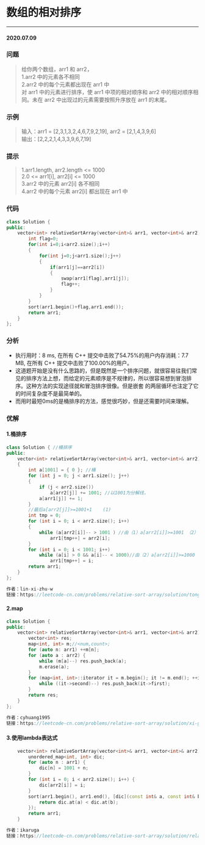 # 数组的相对排序
***
#### 2020.07.09

### 问题
>给你两个数组，arr1 和 arr2，     
	1.arr2 中的元素各不相同                     
	2.arr2 中的每个元素都出现在 arr1 中                             
对 arr1 中的元素进行排序，使 arr1 中项的相对顺序和 arr2 中的相对顺序相同。未在 arr2 中出现过的元素需要按照升序放在 arr1 的末尾。                                               

### 示例
>输入：arr1 = [2,3,1,3,2,4,6,7,9,2,19], arr2 = [2,1,4,3,9,6]                     
输出：[2,2,2,1,4,3,3,9,6,7,19]                  

### 提示
>1.arr1.length, arr2.length <= 1000                
2.0 <= arr1[i], arr2[i] <= 1000              
3.arr2 中的元素 arr2[i] 各不相同              
4.arr2 中的每个元素 arr2[i] 都出现在 arr1 中        

### 代码
```c++
class Solution {
public:
    vector<int> relativeSortArray(vector<int>& arr1, vector<int>& arr2) {
        int flag=0;
        for(int i=0;i<arr2.size();i++)
        {
            for(int j=0;j<arr1.size();j++)
            {
                if(arr1[j]==arr2[i])
                {
                    swap(arr1[flag],arr1[j]);
                    flag++;
                }
            }
        }
        sort(arr1.begin()+flag,arr1.end());
        return arr1;
    }
};
```

### 分析
 - 执行用时：8 ms, 在所有 C++ 提交中击败了54.75%的用户内存消耗：7.7 MB, 在所有 C++ 提交中击败了100.00%的用户。
 - 这道题开始是没有什么思路的，但是既然是一个排序问题，就很容易往我们常见的排序方法上想，而给定的元素顺序是不规律的，所以很容易想到冒泡排序。这种方法的实现途径就和冒泡排序很像。但是嵌套
   的两层循环也注定了它的时间复杂度不是最简单的。
 - 而用时最短0ms的是桶排序的方法，感觉很巧妙，但是还需要时间来理解。
 
### 优解
#### 1.桶排序
```c++
class Solution { //桶排序
public:
    vector<int> relativeSortArray(vector<int>& arr1, vector<int>& arr2)
    {
        int a[1001] = { 0 }; //桶
        for (int j = 0; j < arr1.size(); j++)
        {
            if (j < arr2.size())
                a[arr2[j]] += 1001; //以1001为分解线，
            a[arr1[j]] += 1;
        }
        //最后a[arr2[j]]>=1001+1    (1)
        int tmp = 0;
        for (int i = 0; i < arr2.size(); i++)
        {
            while (a[arr2[i]]-- > 1001 ) //由（1）a[arr2[i]]>=1001 （2）
                arr1[tmp++] = arr2[i];
        }
        for (int i = 0; i < 1001; i++)
            while (a[i] > 0 && a[i]-- < 1000)//由（2）a[arr2[i]]>=1000
                arr1[tmp++] = i;
        return arr1;
    }
};

作者：lin-xi-zhu-w
链接：https://leetcode-cn.com/problems/relative-sort-array/solution/tong-pai-xu-ke-0ms-by-lin-xi-zhu-w/
```

#### 2.map
```c++
class Solution {
public:
	vector<int> relativeSortArray(vector<int>& arr1, vector<int>& arr2) {
		vector<int> res;
		map<int, int> m;//<num,count>;
		for (auto n: arr1) ++m[n];
		for (auto a : arr2) {
			while (m[a]--) res.push_back(a);
            m.erase(a);
		}
		for (map<int, int>::iterator it = m.begin(); it != m.end(); ++it) {
			while ((it->second)--) res.push_back(it->first);
		}
		return res;
	}
};

作者：cyhuang1995
链接：https://leetcode-cn.com/problems/relative-sort-array/solution/xi-guan-xing-xiang-dao-yong-mapbiao-shi-shu-zi-yu-/
```

#### 3.使用lambda表达式
```c++
    vector<int> relativeSortArray(vector<int>& arr1, vector<int>& arr2) {
        unordered_map<int, int> dic;
        for (auto n : arr1) {
            dic[n] = 1001 + n;
        }
        for (int i = 0; i < arr2.size(); i++) {
            dic[arr2[i]] = i;
        }
        sort(arr1.begin(), arr1.end(), [dic](const int& a, const int& b) {
            return dic.at(a) < dic.at(b);
        });
        return arr1;
    }

作者：ikaruga
链接：https://leetcode-cn.com/problems/relative-sort-array/solution/relative-sort-array-by-ikaruga/
```
